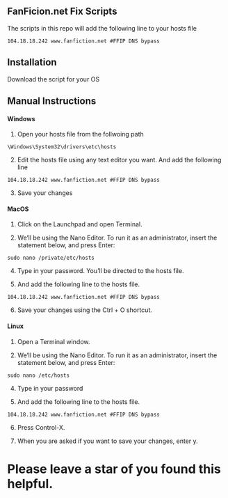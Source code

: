 
## FanFicion.net Fix Scripts

The scripts in this repo will add the following line to your hosts file 

```
104.18.18.242 www.fanfiction.net #FFIP DNS bypass 
```

## Installation

Download the script for your OS

## Manual Instructions

#### Windows

1. Open your hosts file from the follwoing path

```
\Windows\System32\drivers\etc\hosts
```
2. Edit the hosts file using any text editor you want. And add the following line

```
104.18.18.242 www.fanfiction.net #FFIP DNS bypass 
```
3. Save your changes

#### MacOS

1. Click on the Launchpad and open Terminal.

2. We’ll be using the Nano Editor. To run it as an administrator, insert the statement below, and press Enter:

```
sudo nano /private/etc/hosts
```
4. Type in your password. You’ll be directed to the hosts file.

5. And add the following line to the hosts file.

```
104.18.18.242 www.fanfiction.net #FFIP DNS bypass 
```
6. Save your changes using the Ctrl + O shortcut.

#### Linux

1. Open a Terminal window.

2. We’ll be using the Nano Editor. To run it as an administrator, insert the statement below, and press Enter:

```
sudo nano /etc/hosts
```
4. Type in your password

5. And add the following line to the hosts file.

```
104.18.18.242 www.fanfiction.net #FFIP DNS bypass 
```
6. Press Control-X.

7. When you are asked if you want to save your changes, enter y.

# Please leave a star of you found this helpful.